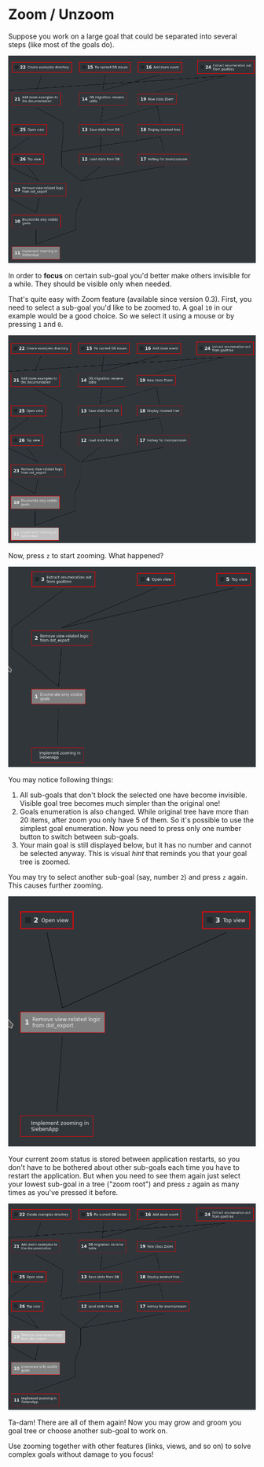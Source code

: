 # Zoom / Unzoom

Suppose you work on a large goal that could be separated into several steps (like most of the goals do).

![pic1](zoom/1-full-tree.png)

In order to **focus** on certain sub-goal you'd better make others invisible for a while. They should be visible only when needed.

That's quite easy with Zoom feature (available since version 0.3). First, you need to select a sub-goal you'd like to be zoomed to. A goal `10` in our example would be a good choice. So we select it using a mouse or by pressing `1` and `0`.

![pic2](zoom/2-focus.png)

Now, press `z` to start zooming. What happened?

![pic2](zoom/3-zoomed.png)

You may notice following things:

1. All sub-goals that don't block the selected one have become invisible. Visible goal tree becomes much simpler than the original one!
2. Goals enumeration is also changed. While original tree have more than 20 items, after zoom you only have 5 of them. So it's possible to use the simplest goal enumeration. Now you need to press only one number button to switch between sub-goals.
3. Your main goal is still displayed below, but it has no number and cannot be selected anyway. This is visual _hint_ that reminds you that your goal tree is zoomed.

You may try to select another sub-goal (say, number `2`) and press `z` again. This causes further zooming.

![pic2](zoom/4-zoomed-again.png)

Your current zoom status is stored between application restarts, so you don't have to be bothered about other sub-goals each time you have to restart the application. But when you need to see them again just select your lowest sub-goal in a tree ("zoom root") and press `z` again as many times as you've pressed it before.

![pic2](zoom/6-unzoomed.png)

Ta-dam! There are all of them again! Now you may grow and groom you goal tree or choose another sub-goal to work on.

Use zooming together with other features (links, views, and so on) to solve complex goals without damage to you focus!
